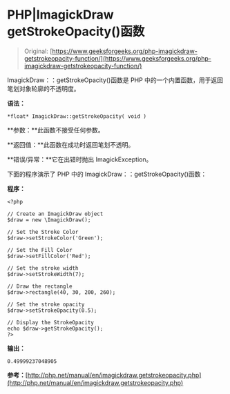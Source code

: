 # PHP|ImagickDraw getStrokeOpacity()函数

> Original: [https://www.geeksforgeeks.org/php-imagickdraw-getstrokeopacity-function/](https://www.geeksforgeeks.org/php-imagickdraw-getstrokeopacity-function/)

ImagickDraw：：getStrokeOpacity()函数是 PHP 中的一个内置函数，用于返回笔划对象轮廓的不透明度。

**语法：**

```
*float* ImagickDraw::getStrokeOpacity( void )
```

**参数：**此函数不接受任何参数。

**返回值：**此函数在成功时返回笔划不透明。

**错误/异常：**它在出错时抛出 ImagickException。

下面的程序演示了 PHP 中的 ImagickDraw：：getStrokeOpacity()函数：

**程序：**

```
<?php

// Create an ImagickDraw object
$draw = new \ImagickDraw();

// Set the Stroke Color 
$draw->setStrokeColor('Green');

// Set the Fill Color
$draw->setFillColor('Red');

// Set the stroke width
$draw->setStrokeWidth(7);

// Draw the rectangle
$draw->rectangle(40, 30, 200, 260);

// Set the stroke opacity
$draw->setStrokeOpacity(0.5);

// Display the StrokeOpacity 
echo $draw->getStrokeOpacity();
?>
```

**输出：**

```
0.49999237048905
```

**参考：**[http://php.net/manual/en/imagickdraw.getstrokeopacity.php](http://php.net/manual/en/imagickdraw.getstrokeopacity.php)